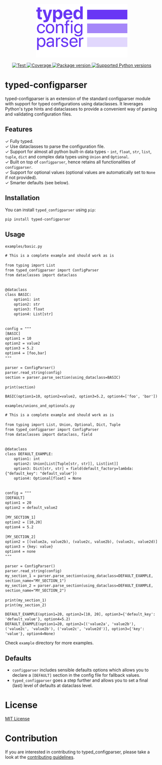<p align="center">
  <img src="https://raw.githubusercontent.com/ajatkj/typed_configparser/main/assets/logo.png" alt="Description of the image">
</p>
<p align="center">
  <a href="https://github.com/ajatkj/typed_configparser/actions?query=workflow%3ATest+event%3Apush+branch%3Amain" target="_blank">
      <img src="https://img.shields.io/github/actions/workflow/status/ajatkj/typed_configparser/tests.yml?branch=main&event=push&style=flat-square&label=test&color=%2334D058" alt="Test">
  </a>
  <a href="https://app.codecov.io/gh/ajatkj/typed_configparser/tree/main/" target="_blank">
      <img src="https://img.shields.io/codecov/c/github/ajatkj/typed_configparser?color=%2334D058&style=flat-square" alt="Coverage">
  </a>
  <a href="https://pypi.org/project/typed-configparser" target="_blank">
      <img src="https://img.shields.io/pypi/v/typed-configparser?color=%2334D058&label=pypi%20package&style=flat-square" alt="Package version">
  </a>
  <a href="https://pypi.org/project/typed-configparser" target="_blank">
      <img src="https://img.shields.io/pypi/pyversions/typed-configparser?color=%2334D058&style=flat-square" alt="Supported Python versions">
  </a>
</p>

# typed-configparser

typed-configparser is an extension of the standard configparser module with support for typed configurations using dataclasses.
It leverages Python's type hints and dataclasses to provide a convenient way of parsing and validating configuration files.

## Features

✓ Fully typed.<br />
✓ Use dataclasses to parse the configuration file.<br />
✓ Support for almost all python built-in data types - `int`, `float`, `str`, `list`, `tuple`, `dict` and complex data types using `Union` and `Optional`.<br />
✓ Built on top of `configparser`, hence retains all functionalities of `configparser`.<br />
✓ Support for optional values (optional values are automatically set to `None` if not provided).<br />
✓ Smarter defaults (see below).

## Installation

You can install `typed_configparser` using `pip`:

```sh
pip install typed-configparser
```

## Usage

`examples/basic.py`

```py3
# This is a complete example and should work as is

from typing import List
from typed_configparser import ConfigParser
from dataclasses import dataclass


@dataclass
class BASIC:
    option1: int
    option2: str
    option3: float
    option4: List[str]


config = """
[BASIC]
option1 = 10
option2 = value2
option3 = 5.2
option4 = [foo,bar]
"""

parser = ConfigParser()
parser.read_string(config)
section = parser.parse_section(using_dataclass=BASIC)

print(section)
```

```py3
BASIC(option1=10, option2=value2, option3=5.2, option4=['foo', 'bar'])
```

`examples/unions_and_optionals.py`

```py3
# This is a complete example and should work as is

from typing import List, Union, Optional, Dict, Tuple
from typed_configparser import ConfigParser
from dataclasses import dataclass, field


@dataclass
class DEFAULT_EXAMPLE:
    option1: int
    option2: Union[List[Tuple[str, str]], List[int]]
    option3: Dict[str, str] = field(default_factory=lambda: {"default_key": "default_value"})
    option4: Optional[float] = None


config = """
[DEFAULT]
option1 = 20
option2 = default_value2

[MY_SECTION_1]
option2 = [10,20]
option4 = 5.2

[MY_SECTION_2]
option2 = [(value2a, value2b), (value2c, value2b), (value2c, value2d)]
option3 = {key: value}
option4 = none
"""

parser = ConfigParser()
parser.read_string(config)
my_section_1 = parser.parse_section(using_dataclass=DEFAULT_EXAMPLE, section_name="MY_SECTION_1")
my_section_2 = parser.parse_section(using_dataclass=DEFAULT_EXAMPLE, section_name="MY_SECTION_2")

print(my_section_1)
print(my_section_2)
```

```py3
DEFAULT_EXAMPLE(option1=20, option2=[10, 20], option3={'default_key': 'default_value'}, option4=5.2)
DEFAULT_EXAMPLE(option1=20, option2=[('value2a', 'value2b'), ('value2c', 'value2b'), ('value2c', 'value2d')], option3={'key': 'value'}, option4=None)
```

Check `example` directory for more examples.

## Defaults

- `configparser` includes sensible defaults options which allows you to declare a `[DEFAULT]` section in the config file for fallback values.
- `typed_configparser` goes a step further and allows you to set a final (last) level of defaults at dataclass level.

# License

[MIT License](./LICENSE)

# Contribution

If you are interested in contributing to typed_configparser, please take a look at the [contributing guidelines](./CONTRIBUTING.md).
